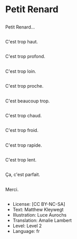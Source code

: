 # Petit Renard

##
Petit Renard...

##
C'est trop haut.

##
C'est trop profond.

##
C'est trop loin.

##
C'est trop proche.

##
C'est beaucoup trop.

##
C'est trop chaud.

##
C'est trop froid.

##
C'est trop rapide.

##
C'est trop lent.

##
Ça, c'est parfait.

##
Merci.

##
* License: [CC BY-NC-SA]
* Text: Matthew Kleywegt
* Illustration: Luce Aurochs
* Translation: Amalie Lambert
* Level: Level 2
* Language: fr

